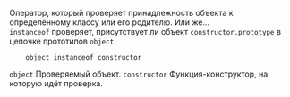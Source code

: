 Оператор, который проверяет принадлежность объекта к определённому классу или его родителю.
Или же...
`instanceof` проверяет, присутствует ли объект `constructor.prototype` в цепочке прототипов `object`
```
    object instanceof constructor
```
`object`
Проверяемый объект.
`constructor`
Функция-конструктор, на которую идёт проверка.